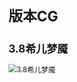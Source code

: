 # 版本CG

## 3.8希儿梦魇

![3.8&#x5E0C;&#x513F;&#x68A6;&#x9B47;](https://cdn.jsdelivr.net/gh/Rcrwrate/benghuai/.gitbook/assets/3.8-xi-er-meng-yan-.png)



